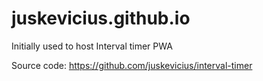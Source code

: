 # juskevicius.github.io

Initially used to host Interval timer PWA

Source code: https://github.com/juskevicius/interval-timer